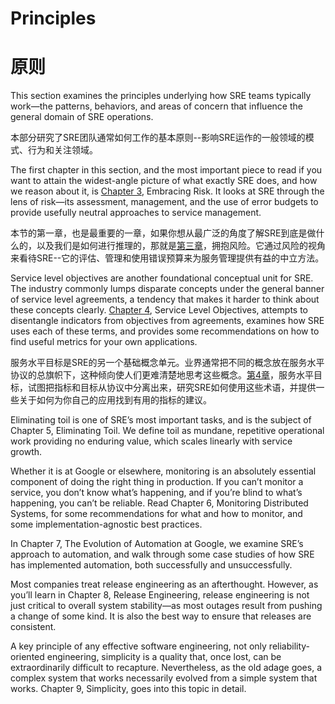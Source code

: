 # **Principles**

# **原则**

This section examines the principles underlying how SRE teams typically work—the patterns, behaviors, and areas of concern that influence the general domain of SRE operations.

本部分研究了SRE团队通常如何工作的基本原则--影响SRE运作的一般领域的模式、行为和关注领域。

The first chapter in this section, and the most important piece to read if you want to attain the widest-angle picture of what exactly SRE does, and how we reason about it, is [Chapter 3](./chapter-03/embracing_risk.md), Embracing Risk. It looks at SRE through the lens of risk—its assessment, management, and the use of error budgets to provide usefully neutral approaches to service management.

本节的第一章，也是最重要的一章，如果你想从最广泛的角度了解SRE到底是做什么的，以及我们是如何进行推理的，那就是[第三章](./chapter-03/embracing_risk.md)，拥抱风险。它通过风险的视角来看待SRE--它的评估、管理和使用错误预算来为服务管理提供有益的中立方法。

Service level objectives are another foundational conceptual unit for SRE. The industry commonly lumps disparate concepts under the general banner of service level agreements, a tendency that makes it harder to think about these concepts clearly. [Chapter 4](./chapter-04/service_level_objectives.md), Service Level Objectives, attempts to disentangle indicators from objectives from agreements, examines how SRE uses each of these terms, and provides some recommendations on how to find useful metrics for your own applications.

服务水平目标是SRE的另一个基础概念单元。业界通常把不同的概念放在服务水平协议的总旗帜下，这种倾向使人们更难清楚地思考这些概念。[第4章](./chapter-04/service_level_objectives.md)，服务水平目标，试图把指标和目标从协议中分离出来，研究SRE如何使用这些术语，并提供一些关于如何为你自己的应用找到有用的指标的建议。

Eliminating toil is one of SRE’s most important tasks, and is the subject of Chapter 5, Eliminating Toil. We define toil as mundane, repetitive operational work providing no enduring value, which scales linearly with service growth.

Whether it is at Google or elsewhere, monitoring is an absolutely essential component of doing the right thing in production. If you can’t monitor a service, you don’t know what’s happening, and if you’re blind to what’s happening, you can’t be reliable. Read Chapter 6, Monitoring Distributed Systems, for some recommendations for what and how to monitor, and some implementation-agnostic best practices.

In Chapter 7, The Evolution of Automation at Google, we examine SRE’s approach to automation, and walk through some case studies of how SRE has implemented automation, both successfully and unsuccessfully.

Most companies treat release engineering as an afterthought. However, as you’ll learn in Chapter 8, Release Engineering, release engineering is not just critical to overall system stability—as most outages result from pushing a change of some kind. It is also the best way to ensure that releases are consistent.

A key principle of any effective software engineering, not only reliability-oriented engineering, simplicity is a quality that, once lost, can be extraordinarily difficult to recapture. Nevertheless, as the old adage goes, a complex system that works necessarily evolved from a simple system that works. Chapter 9, Simplicity, goes into this topic in detail.
